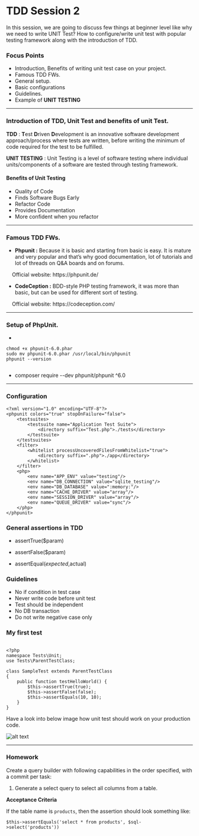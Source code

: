 # TDD Session 2
In this session, we are going to discuss few things at beginner level like why we need to write UNIT Test? How to configure/write unit test with popular testing framework along with the introduction of TDD.



### Focus Points
- Introduction, Benefits of writing unit test case on your project.
- Famous TDD FWs.
- General setup.
- Basic configurations
- Guidelines.
- Example of **UNIT TESTING**

<hr/>

### Introduction of TDD, Unit Test and benefits of unit Test.

**TDD** : **T**est **D**riven **D**evelopment is an innovative software development approach/process where tests are written, before writing the minimum of code required for the test to be fulfilled. 

**UNIT TESTING** : Unit Testing is a level of software testing where individual units/components of a software are tested through testing framework.

#### Benefits of Unit Testing
- Quality of Code
- Finds Software Bugs Early
- Refactor Code
- Provides Documentation
- More confident when you refactor

<hr/>

### Famous TDD FWs.
- **Phpunit :** Because it is basic and starting from basic is easy. It is mature and very popular and that’s why good documentation, lot of tutorials and lot of threads on Q&A boards and on forums.

<p>&nbsp; &nbsp; Official website: https://phpunit.de/ </p>


- **CodeCeption :** BDD-style PHP testing framework, it was more than basic, but can be used for different sort of testing.

<p>&nbsp; &nbsp; Official website: https://codeception.com/</p>

<hr/>


### Setup of PhpUnit.
- 
```wget https://phar.phpunit.de/phpunit-6.0.phar
chmod +x phpunit-6.0.phar
sudo mv phpunit-6.0.phar /usr/local/bin/phpunit
phpunit --version


```
- composer require --dev phpunit/phpunit ^6.0


<hr/>

### Configuration

```
<?xml version="1.0" encoding="UTF-8"?>
<phpunit colors="true" stopOnFailure="false">
    <testsuites>
        <testsuite name="Application Test Suite">
            <directory suffix="Test.php">./tests</directory>
        </testsuite>
    </testsuites>
    <filter>
        <whitelist processUncoveredFilesFromWhitelist="true">
            <directory suffix=".php">./app</directory>
        </whitelist>
    </filter>
    <php>
        <env name="APP_ENV" value="testing"/>
        <env name="DB_CONNECTION" value="sqlite_testing"/>
        <env name="DB_DATABASE" value=":memory:"/>
        <env name="CACHE_DRIVER" value="array"/>
        <env name="SESSION_DRIVER" value="array"/>
        <env name="QUEUE_DRIVER" value="sync"/>
    </php>
</phpunit>

```

### General assertions in TDD

- assertTrue($param)

- assertFalse($param)

- assertEqual($expected,$actual)

### Guidelines

- No if condition in test case
- Never write code before unit test
- Test should be independent
- No DB transaction
- Do not write negative case only

### My first test

```

<?php
namespace Tests\Unit;
use Tests\ParentTestClass;

class SampleTest extends ParentTestClass
{
	public function testHelloWorld() {
		$this->assertTrue(true);
		$this->assertFalse(false);
		$this->assertEquals(10, 10);
	}
}
```

Have a look into below image how unit test should work on your production code.

![alt text](https://github.com/narayansharma91/node_tdd_sessions/blob/master/Session%202:%20Practical/images/unit_test.png)


<hr/>


### Homework
Create a query builder with following capabilities in the order specified, with a commit per task:

1. Generate a select query to select all columns from a table.

**Acceptance Criteria**

If the table name is `products`, then the assertion should look something like:

`$this->assertEquals('select * from products', $sql->select('products'))`
